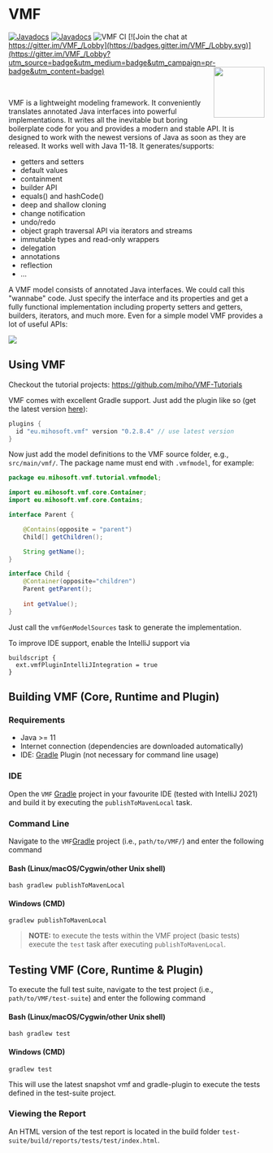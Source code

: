 VMF
=======

[![Javadocs](https://www.javadoc.io/badge/eu.mihosoft.vmf/vmf.svg?color=blue&label=javadoc-core)](https://www.javadoc.io/doc/eu.mihosoft.vmf/vmf) [![Javadocs](https://www.javadoc.io/badge/eu.mihosoft.vmf/vmf-runtime.svg?color=blue&label=javadoc-runtime)](https://www.javadoc.io/doc/eu.mihosoft.vmf/vmf-runtime)
![VMF CI](https://github.com/miho/VMF/workflows/VMF%20CI/badge.svg)
[![Join the chat at https://gitter.im/VMF_/Lobby](https://badges.gitter.im/VMF_/Lobby.svg)](https://gitter.im/VMF_/Lobby?utm_source=badge&utm_medium=badge&utm_campaign=pr-badge&utm_content=badge)
<a href="https://foojay.io/today/works-with-openjdk">
   <img align="right" 
        src="https://github.com/foojayio/badges/raw/main/works_with_openjdk/Works-with-OpenJDK.png"   
        width="100">
</a>

<br>


VMF is a lightweight modeling framework. It conveniently translates annotated Java interfaces into powerful implementations. It writes all the inevitable but boring boilerplate code for you and provides a modern and stable API. It is designed to work with the newest versions of Java as soon as they are released. It works well with Java 11-18.
It generates/supports:

- getters and setters
- default values
- containment
- builder API
- equals() and hashCode()
- deep and shallow cloning
- change notification
- undo/redo
- object graph traversal API via iterators and streams
- immutable types and read-only wrappers
- delegation
- annotations
- reflection
- ...

A VMF model consists of annotated Java interfaces. We could call this "wannabe" code. Just specify the interface and its properties and get a fully functional  implementation including property setters and getters, builders, iterators, and much more. Even for a simple model VMF provides a lot of useful APIs:

<img src="resources/img/vmf-01.svg">

## Using VMF

Checkout the tutorial projects: https://github.com/miho/VMF-Tutorials

VMF comes with excellent Gradle support. Just add the plugin like so (get the latest version [here](https://plugins.gradle.org/plugin/eu.mihosoft.vmf)):

```gradle
plugins {
  id "eu.mihosoft.vmf" version "0.2.8.4" // use latest version
}
```

Now just add the model definitions to the VMF source folder, e.g., `src/main/vmf/`. The package name must end with `.vmfmodel`, for example:

```java
package eu.mihosoft.vmf.tutorial.vmfmodel;

import eu.mihosoft.vmf.core.Container;
import eu.mihosoft.vmf.core.Contains;

interface Parent {

    @Contains(opposite = "parent")
    Child[] getChildren();

    String getName();
}

interface Child {
    @Container(opposite="children")
    Parent getParent();
    
    int getValue();
}
```

Just call the `vmfGenModelSources` task to generate the implementation.

To improve IDE support, enable the IntelliJ support via

```
buildscript {
  ext.vmfPluginIntelliJIntegration = true
}
```

## Building VMF (Core, Runtime and Plugin)

### Requirements

- Java >= 11
- Internet connection (dependencies are downloaded automatically)
- IDE: [Gradle](http://www.gradle.org/) Plugin (not necessary for command line usage)

### IDE

Open the `VMF` [Gradle](http://www.gradle.org/) project in your favourite IDE (tested with IntelliJ 2021) and build it
by executing the `publishToMavenLocal` task.

### Command Line

Navigate to the `VMF`[Gradle](http://www.gradle.org/) project (i.e., `path/to/VMF/`) and enter the following command

#### Bash (Linux/macOS/Cygwin/other Unix shell)

    bash gradlew publishToMavenLocal
    
#### Windows (CMD)

    gradlew publishToMavenLocal
    
> **NOTE:** to execute the tests within the VMF project (basic tests) execute the `test` task after executing `publishToMavenLocal`.    
    
    
## Testing VMF (Core, Runtime & Plugin)

To execute the full test suite, navigate to the test project (i.e., `path/to/VMF/test-suite`) and enter the following command

#### Bash (Linux/macOS/Cygwin/other Unix shell)

    bash gradlew test
    
#### Windows (CMD)

    gradlew test

This will use the latest snapshot vmf and gradle-plugin to execute the tests defined in the test-suite project.

### Viewing the Report

An HTML version of the test report is located in the build folder `test-suite/build/reports/tests/test/index.html`.
